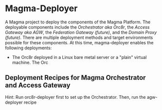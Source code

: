 # Magma-Deployer
A Magma project to deploy the components of the Magma Platform. The deployable components include the *Orchestrator aka Orc8r*, the *Access Gateway aka AGW*, the *Federation Gateway (future)*, and the *Domain Proxy (future)*. There are multiple deployment methods and target environments possible for these components. At this time, magma-deployer enables the following deployments:
* The Orc8r deployed in a Linux bare metal server or a "plain" virtual machine. The Orc


## Deployment Recipes for Magma Orchestrator and Access Gateway


Hint: Run orc8r-deployer first to set up the Orchestrator. Then, run the agw-deployer recipe
